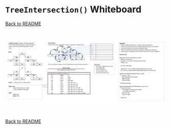 # `TreeIntersection()` Whiteboard
[Back to README](./../README.md#tree-intersection)

<br>

![append whiteboard](./assets/TreeIntersection.png)

<br>

[Back to README](./../README.md#tree-intersection)